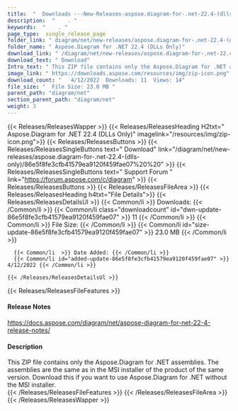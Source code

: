 ```yaml
---
title:  "  Downloads ---New-Releases-aspose.diagram-for-.net-22.4-(dlls-only) . " 
description:  "    . " 
keywords:  "    . " 
page_type:  single_release_page
folder_link: " diagram/net/new-releases/aspose.diagram-for-.net-22.4-(dlls-only)/"
folder_name: " Aspose.Diagram for .NET 22.4 (DLLs Only)"
download_link: " /diagram/net/new-releases/aspose.diagram-for-.net-22.4-(dlls-only)/86e5f8fe3cfb41579ea9120f459fae07"
download_text: " Download"
Intro_text: " This ZIP file contains only the Aspose.Diagram for .NET assemblies. The assembli..."
image_link: " https://downloads.aspose.com/resources/img/zip-icon.png"
download_count: "   4/12/2022  Downloads: 11  Views: 14"
file_size: "  File Size: 23.0 MB "
parent_path: "diagram/net"
section_parent_path: "diagram/net"
weight: 3 
---
```


{{< Releases/ReleasesWapper >}}
  {{< Releases/ReleasesHeading H2txt=" Aspose.Diagram for .NET 22.4 (DLLs Only)" imagelink="/resources/img/zip-icon.png">}}
  {{< Releases/ReleasesButtons >}}
    {{< Releases/ReleasesSingleButtons text=" Download" link="/diagram/net/new-releases/aspose.diagram-for-.net-22.4-(dlls-only)/86e5f8fe3cfb41579ea9120f459fae07%20%20" >}}
    {{< Releases/ReleasesSingleButtons text=" Support Forum " link="https://forum.aspose.com/c/diagram" >}}
  {{< Releases/ReleasesButtons >}}
  {{< Releases/ReleasesFileArea >}}
    {{< Releases/ReleasesHeading h4txt="File Details">}}
    {{< Releases/ReleasesDetailsUl >}}
            {{< Common/li  >}} Downloads: {{< /Common/li >}} 
      {{< Common/li class="downloadcount" id="dwn-update-86e5f8fe3cfb41579ea9120f459fae07" >}} 11 {{< /Common/li >}} 
      {{< Common/li  >}} File Size: {{< /Common/li >}} 
      {{< Common/li id="size-update-86e5f8fe3cfb41579ea9120f459fae07" >}} 23.0 MB {{< /Common/li >}} 


      {{< Common/li  >}} Date Added: {{< /Common/li >}} 
      {{< Common/li id="added-update-86e5f8fe3cfb41579ea9120f459fae07" >}} 4/12/2022 {{< /Common/li >}} 

    {{< /Releases/ReleasesDetailsUl >}}

  {{< Releases/ReleasesFileFeatures >}}
      <h4>Release Notes</h4><div><a href="https://docs.aspose.com/diagram/net/aspose-diagram-for-net-22-4-release-notes/">https://docs.aspose.com/diagram/net/aspose-diagram-for-net-22-4-release-notes/</a></div><h4>Description</h4><div class="HTMLDescription">This ZIP file contains only the Aspose.Diagram for .NET assemblies. The assemblies are the same as in the MSI installer of the product of the same version. Download this if you want to use Aspose.Diagram for .NET without the MSI installer.</div>
  {{< /Releases/ReleasesFileFeatures >}}
 {{< /Releases/ReleasesFileArea >}}
{{< /Releases/ReleasesWapper >}}


